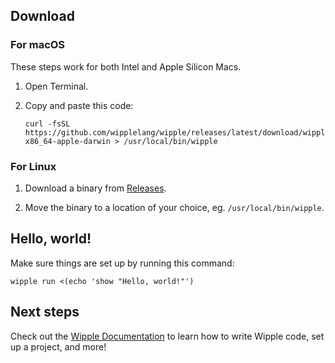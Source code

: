 ## Download

### For macOS

These steps work for both Intel and Apple Silicon Macs.

1. Open Terminal.

2. Copy and paste this code:

    ```shell
    curl -fsSL https://github.com/wipplelang/wipple/releases/latest/download/wipple-x86_64-apple-darwin > /usr/local/bin/wipple
    ```

### For Linux

1. Download a binary from [Releases](https://github.com/wipplelang/wipple/releases/latest).

2. Move the binary to a location of your choice, eg. `/usr/local/bin/wipple`.

## Hello, world!

Make sure things are set up by running this command:

```shell
wipple run <(echo 'show "Hello, world!"')
```

## Next steps

Check out the [Wipple Documentation](https://docs.wipple.gramer.dev) to learn how to write Wipple code, set up a project, and more!

